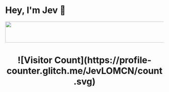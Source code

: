 # Hey, I'm Jev 👋

<p align="center">
  <img width="800" height="67" src="https://www.mirfiles.com/resources/mir2/users/Jev/Mir1/Wiki/Mir1Banner.gif">
</p>

<h1 align="center">![Visitor Count](https://profile-counter.glitch.me/JevLOMCN/count.svg)</h1>
